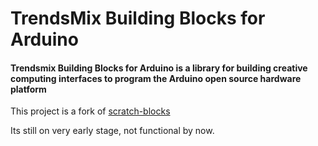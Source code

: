 # TrendsMix Building Blocks for Arduino
#### Trendsmix Building Blocks for Arduino is a library for building creative computing interfaces to program the Arduino open source hardware platform

This project is a fork of [scratch-blocks](https://github.com/LLK/scratch-blocks)

Its still on very early stage, not functional by now.